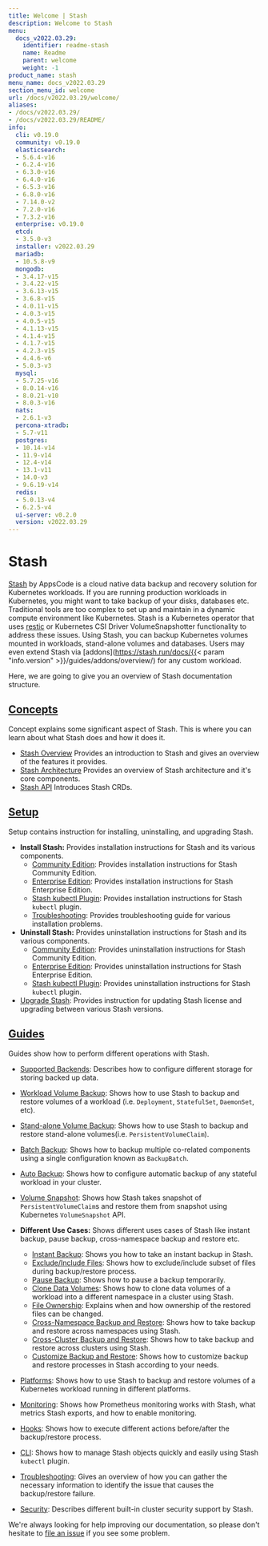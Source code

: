 ```yaml
---
title: Welcome | Stash
description: Welcome to Stash
menu:
  docs_v2022.03.29:
    identifier: readme-stash
    name: Readme
    parent: welcome
    weight: -1
product_name: stash
menu_name: docs_v2022.03.29
section_menu_id: welcome
url: /docs/v2022.03.29/welcome/
aliases:
- /docs/v2022.03.29/
- /docs/v2022.03.29/README/
info:
  cli: v0.19.0
  community: v0.19.0
  elasticsearch:
  - 5.6.4-v16
  - 6.2.4-v16
  - 6.3.0-v16
  - 6.4.0-v16
  - 6.5.3-v16
  - 6.8.0-v16
  - 7.14.0-v2
  - 7.2.0-v16
  - 7.3.2-v16
  enterprise: v0.19.0
  etcd:
  - 3.5.0-v3
  installer: v2022.03.29
  mariadb:
  - 10.5.8-v9
  mongodb:
  - 3.4.17-v15
  - 3.4.22-v15
  - 3.6.13-v15
  - 3.6.8-v15
  - 4.0.11-v15
  - 4.0.3-v15
  - 4.0.5-v15
  - 4.1.13-v15
  - 4.1.4-v15
  - 4.1.7-v15
  - 4.2.3-v15
  - 4.4.6-v6
  - 5.0.3-v3
  mysql:
  - 5.7.25-v16
  - 8.0.14-v16
  - 8.0.21-v10
  - 8.0.3-v16
  nats:
  - 2.6.1-v3
  percona-xtradb:
  - 5.7-v11
  postgres:
  - 10.14-v14
  - 11.9-v14
  - 12.4-v14
  - 13.1-v11
  - 14.0-v3
  - 9.6.19-v14
  redis:
  - 5.0.13-v4
  - 6.2.5-v4
  ui-server: v0.2.0
  version: v2022.03.29
---
```


# Stash

[Stash](https://stash.run) by AppsCode is a cloud native data backup and recovery solution for Kubernetes workloads. If you are running production workloads in Kubernetes, you might want to take backup of your disks, databases etc. Traditional tools are too complex to set up and maintain in a dynamic compute environment like Kubernetes. Stash is a Kubernetes operator that uses [restic](https://github.com/restic/restic) or Kubernetes CSI Driver VolumeSnapshotter functionality to address these issues. Using Stash, you can backup Kubernetes volumes mounted in workloads, stand-alone volumes and databases. Users may even extend Stash via [addons](https://stash.run/docs/{{< param "info.version" >}}/guides/addons/overview/) for any custom workload.

Here, we are going to give you an overview of Stash documentation structure.

## [Concepts](/docs/v2022.03.29/concepts/)

Concept explains some significant aspect of Stash. This is where you can learn about what Stash does and how it does it.

- [Stash Overview](/docs/v2022.03.29/concepts/what-is-stash/overview) Provides an introduction to Stash and gives an overview of the features it provides.
- [Stash Architecture](/docs/v2022.03.29/concepts/what-is-stash/architecture) Provides an overview of Stash architecture and it's core components.
- [Stash API](/docs/v2022.03.29/concepts/crds/repository) Introduces Stash CRDs.

## [Setup](/docs/v2022.03.29/setup/)

Setup contains instruction for installing, uninstalling, and upgrading Stash.

- **Install Stash:** Provides installation instructions for Stash and its various components.
  - [Community Edition](/docs/v2022.03.29/setup/install/community): Provides installation instructions for Stash Community Edition.
  - [Enterprise Edition](/docs/v2022.03.29/setup/install/enterprise): Provides installation instructions for Stash Enterprise Edition.
  - [Stash kubectl Plugin](/docs/v2022.03.29/setup/install/kubectl_plugin): Provides installation instructions for Stash `kubectl` plugin.
  - [Troubleshooting](/docs/v2022.03.29/setup/install/troubleshoting): Provides troubleshooting guide for various installation problems.
- **Uninstall Stash:** Provides uninstallation instructions for Stash and its various components.
  - [Community Edition](/docs/v2022.03.29/setup/uninstall/community): Provides uninstallation instructions for Stash Community Edition.
  - [Enterprise Edition](/docs/v2022.03.29/setup/uninstall/enterprise): Provides uninstallation instructions for Stash Enterprise Edition.
  - [Stash kubectl Plugin](/docs/v2022.03.29/setup/uninstall/kubectl_plugin): Provides uninstallation instructions for Stash `kubectl` plugin.
- [Upgrade Stash](/docs/v2022.03.29/setup/upgrade/): Provides instruction for updating Stash license and upgrading between various Stash versions.

## [Guides](/docs/v2022.03.29/guides/)

Guides show how to perform different operations with Stash.

- [Supported Backends](/docs/v2022.03.29/guides/backends/overview): Describes how to configure different storage for storing backed up data.
- [Workload Volume Backup](/docs/v2022.03.29/guides/workloads/overview): Shows how to use Stash to backup and restore volumes of a workload (i.e. `Deployment`, `StatefulSet`, `DaemonSet`, etc).
- [Stand-alone Volume Backup](/docs/v2022.03.29/guides/volumes/overview): Shows how to use Stash to backup and restore stand-alone volumes(i.e. `PersistentVolumeClaim`).
- [Batch Backup](/docs/v2022.03.29/guides/batch-backup/overview): Shows how to backup multiple co-related components using a single configuration known as `BackupBatch`.
- [Auto Backup](/docs/v2022.03.29/guides/auto-backup/overview): Shows how to configure automatic backup of any stateful workload in your cluster.
- [Volume Snapshot](/docs/v2022.03.29/guides/volumesnapshot/overview): Shows how Stash takes snapshot of `PersistentVolumeClaim`s and restore them from snapshot using Kubernetes `VolumeSnapshot` API.

- **Different Use Cases:**
Shows different uses cases of Stash like instant backup, pause backup, cross-namespace backup and restore etc.

  - [Instant Backup](/docs/v2022.03.29/guides/use-cases/instant-backup): Shows you how to take an instant backup in Stash.
  - [Exclude/Include Files](/docs/v2022.03.29/guides/use-cases/exclude-include-files/): Shows how to exclude/include subset of files during backup/restore process.
  - [Pause Backup](/docs/v2022.03.29/guides/use-cases/pause-backup): Shows how to pause a backup temporarily.
  - [Clone Data Volumes](/docs/v2022.03.29/guides/use-cases/clone-pvc): Shows how to clone data volumes of a workload into a different namespace in a cluster using Stash.
  - [File Ownership](/docs/v2022.03.29/guides/use-cases/ownership): Explains when and how ownership of the restored files can be changed.
  - [Cross-Namespace Backup and Restore](/docs/v2022.03.29/guides/use-cases/cross-namespace-backup/): Shows how to take backup and restore across namespaces using Stash.
  - [Cross-Cluster Backup and Restore](/docs/v2022.03.29/guides/use-cases/cross-cluster-backup/): Shows how to take backup and restore across clusters using Stash.
  - [Customize Backup and Restore](/docs/v2022.03.29/guides/use-cases/customize-backup-restore/): Shows how to customize backup and restore processes in Stash according to your needs.
- [Platforms](/docs/v2022.03.29/guides/platforms/eks): Shows how to use Stash to backup and restore volumes of a Kubernetes workload running in different platforms.
- [Monitoring](/docs/v2022.03.29/guides/monitoring/overview/): Shows how Prometheus monitoring works with Stash, what metrics Stash exports, and how to enable monitoring.
- [Hooks](/docs/v2022.03.29/guides/hooks/overview): Shows how to execute different actions before/after the backup/restore process.
- [CLI](/docs/v2022.03.29/guides/cli/cli): Shows how to manage Stash objects quickly and easily using Stash `kubectl` plugin.
- [Troubleshooting](/docs/v2022.03.29/guides/troubleshooting/how-to-troubleshooot/): Gives an overview of how you can gather the necessary information to identify the issue that causes the backup/restore failure.
- [Security](/docs/v2022.03.29/guides/security/rbac): Describes different built-in cluster security support by Stash.

We're always looking for help improving our documentation, so please don't hesitate to [file an issue](https://github.com/stashed/project/issues/new) if you see some problem.
